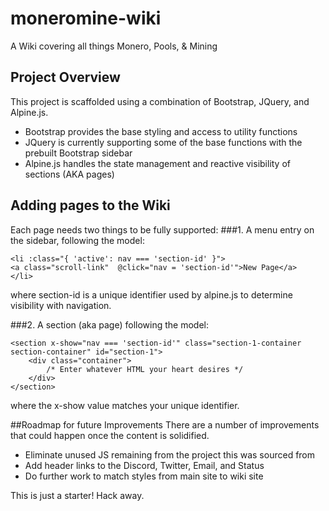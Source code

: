 # moneromine-wiki
A Wiki covering all things Monero, Pools, &amp; Mining

## Project Overview
This project is scaffolded using a combination of Bootstrap, JQuery, and Alpine.js.

- Bootstrap provides the base styling and access to utility functions
- JQuery is currently supporting some of the base functions with the prebuilt Bootstrap sidebar
- Alpine.js handles the state management and reactive visibility of sections (AKA pages)

## Adding pages to the Wiki
Each page needs two things to be fully supported:
###1. A menu entry on the sidebar, following the model:
   
    <li :class="{ 'active': nav === 'section-id' }">
    <a class="scroll-link"  @click="nav = 'section-id'">New Page</a>
    </li>

where section-id is a unique identifier used by alpine.js to determine visibility with navigation.

###2. A section (aka page) following the model:

    <section x-show="nav === 'section-id'" class="section-1-container section-container" id="section-1">
        <div class="container">
            /* Enter whatever HTML your heart desires */
        </div>
    </section>

where the x-show value matches your unique identifier.

##Roadmap for future Improvements
There are a number of improvements that could happen once the content is solidified.
 - Eliminate unused JS remaining from the project this was sourced from
 - Add header links to the Discord, Twitter, Email, and Status
 - Do further work to match styles from main site to wiki site

This is just a starter! Hack away.
